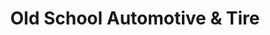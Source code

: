 ---
title: "Old School Automotive & Tire"
url: /west-columbia/old-school-automotive-and-tire/
shop: car repair
---